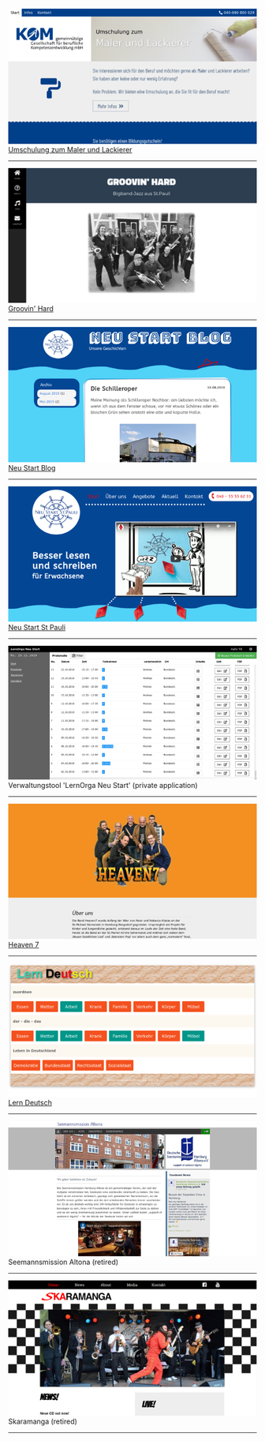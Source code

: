 ![Screenshot_Umschulung](/Screenshot_Umschulung_sm.png)
[Umschulung zum Maler und Lackierer](https://umschulung.kom-bildung.de)

---

![Screenshot_Groovin_Hard](/Screenshot_Groovin_Hard.png)
[Groovin' Hard](https://groovin-hard.de/)

---

![Screenshot_Neustart_blog](/Screenshot_Neustart_blog_sm.png)
[Neu Start Blog](http://blog.neu-start-st-pauli.de/)

---

![Screenshot_Neu_Start_St_Pauli](/Screenshot_Neu_Start_St_Pauli_sm.png)
[Neu Start St Pauli](http://neu-start-st-pauli.de/)

---

![Screenshot_LernOrga](/Screenshot_LernOrga_sm.png)
Verwaltungstool 'LernOrga Neu Start' (private application)

---

![Screenshot_Heaven7](/Screenshot_Heaven7_sm.png)
[Heaven 7](http://heaven7band.de/)

---

![Screenshot_lern_deutsch](/Screenshot_lern_deutsch_sm.png)
[Lern Deutsch](http://lern-deutsch.tkm-websolution.de/)

---

![Screenshot_Seemannsmission](/Screenshot_Seemannsmission_sm.png)
Seemannsmission Altona (retired)

---

![Screenshot_Seemannsmission](/Screenshot_skaramanga_sm.png)
Skaramanga (retired)

---
